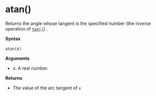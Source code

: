 # atan()

Returns the angle whose tangent is the specified number (the inverse operation of [`tan()`](tanfunction.md)) .

**Syntax**

`atan(`*x*`)`

**Arguments**

* *x*: A real number.

**Returns**

* The value of the arc tangent of `x`

